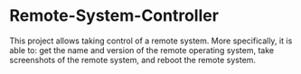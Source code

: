 # Remote-System-Controller
This project allows taking control of a remote system. More specifically, it is able to: get the name and version of the remote operating system, take screenshots of the remote system, and reboot the remote system.
